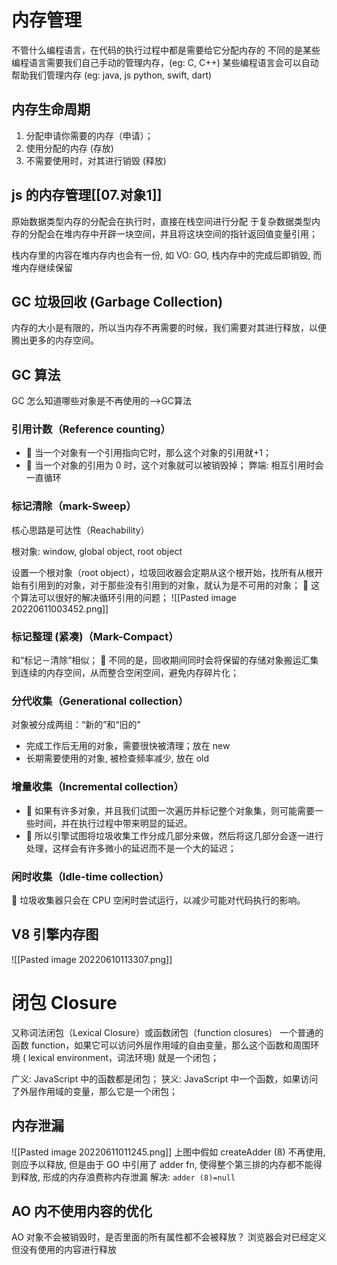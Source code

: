 # 内存管理
不管什么编程语言，在代码的执行过程中都是需要给它分配内存的
不同的是某些编程语言需要我们自己手动的管理内存，(eg: C, C++)
某些编程语言会可以自动帮助我们管理内存 (eg: java, js
python, swift, dart)

## 内存生命周期
1. 分配申请你需要的内存（申请）；
2. 使用分配的内存 (存放)
3. 不需要使用时，对其进行销毁 (释放)

## js 的内存管理[[07.对象1]]
原始数据类型内存的分配会在执行时，直接在栈空间进行分配
于复杂数据类型内存的分配会在堆内存中开辟一块空间，并且将这块空间的指针返回值变量引用；

栈内存里的内容在堆内存内也会有一份, 如 VO: GO, 栈内存中的完成后即销毁, 而堆内存继续保留

##  GC 垃圾回收 (Garbage Collection)
内存的大小是有限的，所以当内存不再需要的时候，我们需要对其进行释放，以便腾出更多的内存空间。

## GC 算法
GC 怎么知道哪些对象是不再使用的-->GC算法
### 引用计数（Reference counting）
-  当一个对象有一个引用指向它时，那么这个对象的引用就+1； 
-  当一个对象的引用为 0 时，这个对象就可以被销毁掉；
弊端: 相互引用时会一直循环

### 标记清除（mark-Sweep）
核心思路是可达性（Reachability）

根对象: window, global object, root object 

设置一个根对象（root object），垃圾回收器会定期从这个根开始，找所有从根开始有引用到的对象，对于那些没有引用到的对象，就认为是不可用的对象；
 这个算法可以很好的解决循环引用的问题；
![[Pasted image 20220611003452.png]]

### 标记整理 (紧凑)（Mark-Compact）
和“标记－清除”相似； 
 不同的是，回收期间同时会将保留的存储对象搬运汇集到连续的内存空间，从而整合空闲空间，避免内存碎片化；

### 分代收集（Generational collection）
对象被分成两组：“新的”和“旧的"
- 完成工作后无用的对象，需要很快被清理；放在 new
- 长期需要使用的对象, 被检查频率减少, 放在 old

### 增量收集（Incremental collection）
-  如果有许多对象，并且我们试图一次遍历并标记整个对象集，则可能需要一些时间，并在执行过程中带来明显的延迟。 
-  所以引擎试图将垃圾收集工作分成几部分来做，然后将这几部分会逐一进行处理，这样会有许多微小的延迟而不是一个大的延迟；

### 闲时收集（Idle-time collection）
 垃圾收集器只会在 CPU 空闲时尝试运行，以减少可能对代码执行的影响。

## V8 引擎内存图
![[Pasted image 20220610113307.png]]

# 闭包 Closure
又称词法闭包（Lexical Closure）或函数闭包（function closures）
一个普通的函数 function，如果它可以访问外层作用域的自由变量，那么这个函数和周围环境 ( lexical environment，词法环境) 就是一个闭包；

广义: JavaScript 中的函数都是闭包；
狭义: JavaScript 中一个函数，如果访问了外层作用域的变量，那么它是一个闭包；

## 内存泄漏
![[Pasted image 20220611011245.png]]
上图中假如 createAdder (8) 不再使用, 则应予以释放, 但是由于 GO 中引用了 adder fn, 使得整个第三排的内存都不能得到释放, 形成的内存浪费称内存泄漏
解决:     `adder (8)=null`

## AO 内不使用内容的优化
AO 对象不会被销毁时，是否里面的所有属性都不会被释放？
浏览器会对已经定义但没有使用的内容进行释放